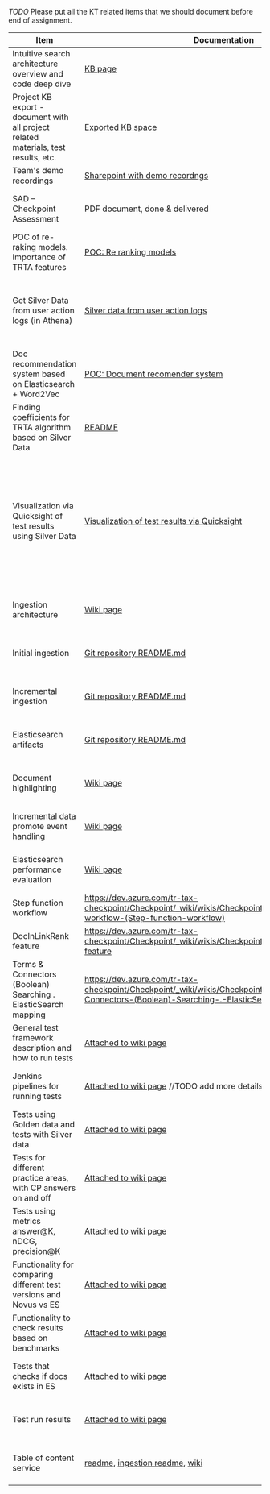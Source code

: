 _TODO_
Please put all the KT related items that we should document before end of assignment.

| **Item**                                                                            | **Documentation**                                                                                                                                                                                                                                                                                                                                                                                                                                                                     | **Code / Artifacts**                                                                                                                                                                                                                                                                                                                                                                                                                                                     | **Owner**               |
|-------------------------------------------------------------------------------------|---------------------------------------------------------------------------------------------------------------------------------------------------------------------------------------------------------------------------------------------------------------------------------------------------------------------------------------------------------------------------------------------------------------------------------------------------------------------------------------|--------------------------------------------------------------------------------------------------------------------------------------------------------------------------------------------------------------------------------------------------------------------------------------------------------------------------------------------------------------------------------------------------------------------------------------------------------------------------|-------------------------|
| Intuitive search architecture overview and code deep dive                           | [KB page](/Projects-and-Functionalities/Search-Functionality/Architecture)                                                                                                                                                                                                                                                                                                                                                                                                                                               | Not applicable                                                                                                                                                                                                                                                                                                                                                                                                                                                           | @<E3A29047-FBB8-68F8-A6EA-0DB4EAD4F437>    |
| Project KB export - document with all project related materials, test results, etc. | [Exported KB space](https://teams.microsoft.com/l/file/B20E58C7-8D2D-481E-BC5A-B5E7AF43DBA8?tenantId=62ccb864-6a1a-4b5d-8e1c-397dec1a8258&fileType=pdf&objectUrl=https%3A%2F%2Ftrten.sharepoint.com%2Fsites%2FTRTASearch262%2FShared%20Documents%2FGeneral%2FTRICCM-100720-0748-1182.pdf&baseUrl=https%3A%2F%2Ftrten.sharepoint.com%2Fsites%2FTRTASearch262&serviceName=teams&threadId=19:0716cd2cce524880b705b0d4719006e2@thread.skype&groupId=1bf7b5d0-a3e1-414e-8833-f40d58bf23cb) | Not applicable                                                                                                                                                                                                                                                                                                                                                                                                                                                           | @<E3A29047-FBB8-68F8-A6EA-0DB4EAD4F437>    |
| Team's demo recordings                                                              | [Sharepoint with demo recordngs](https://teams.microsoft.com/_#/files/General?threadId=19%3A0716cd2cce524880b705b0d4719006e2%40thread.skype&ctx=channel&context=General&rootfolder=%252Fsites%252FTRTASearch262%252FShared%2520Documents%252FGeneral)                                                                                                                                                                                                                                 | Not applicable                                                                                                                                                                                                                                                                                                                                                                                                                                                           | @<E3A29047-FBB8-68F8-A6EA-0DB4EAD4F437>    |
| SAD – Checkpoint Assessment                                                         | PDF document, done & delivered                                                                                                                                                                                                                                                                                                                                                                                                                                                        | Not applicable                                                                                                                                                                                                                                                                                                                                                                                                                                                           | @<915FD50D-EA8B-6CAC-B225-B0C893DF2DFB>        |
| POC of re-raking models. Importance of TRTA features                                | [POC: Re ranking models](/Projects-and-Functionalities/Search-Functionality/Machine-learning/POC:-Re%2Dranking-models)                                                                                                                                                                                                                                                                                                                                                                                                   | [code repo](https://dev.azure.com/tr-tax-checkpoint/Checkpoint/_git/cp-trcpml?path=%2Fpocltr)                                                                                                                                                                                                                                                                                                                                                                            | @<915FD50D-EA8B-6CAC-B225-B0C893DF2DFB>        |
| Get Silver Data from user action logs (in Athena)                                   | [Silver data from user action logs](/Projects-and-Functionalities/Search-Functionality/Machine-learning/Silver-data-from-user-action-logs)                                                                                                                                                                                                                                                                                                                                                                               | [code repo](https://dev.azure.com/tr-tax-checkpoint/Checkpoint/_git/cp-trcpml?path=%2Ftrcplogs), Up and running in AWS: Athena (account: tr-quicksight-prod, database: a203981-database-checkpoint-us-prod, region: us-east-1)                                                                                                                                                                                                                                           | @<915FD50D-EA8B-6CAC-B225-B0C893DF2DFB>        |
| Doc recommendation system based on Elasticsearch + Word2Vec                         | [POC: Document recomender system](/Projects-and-Functionalities/Search-Functionality/Machine-learning/POC:-Document-recommender-system)                                                                                                                                                                                                                                                                                                                                                                                  | [code repo](https://dev.azure.com/tr-tax-checkpoint/Checkpoint/_git/cp-trcpml?path=%2Fdoc_recommender)                                                                                                                                                                                                                                                                                                                                                                   | @<915FD50D-EA8B-6CAC-B225-B0C893DF2DFB>        |
| Finding coefficients for TRTA algorithm based on Silver Data                        | [README](https://dev.azure.com/tr-tax-checkpoint/Checkpoint/_git/cp-trcpml?path=%2Ftrcpml%2FREADME.md)                                                                                                                                                                                                                                                                                                                                                                                | [code repo](https://dev.azure.com/tr-tax-checkpoint/Checkpoint/_git/cp-trcpml?path=%2Ftrcpml)                                                                                                                                                                                                                                                                                                                                                                            | @<915FD50D-EA8B-6CAC-B225-B0C893DF2DFB>        |
| Visualization via Quicksight of test results using Silver Data                      | [Visualization of test results via Quicksight](/Projects-and-Functionalities/Search-Functionality/Machine-learning/Visualization-of-test-results-via-Quicksight)                                                                                                                                                                                                                                                                                                                                                                                                                                                     | Up and running in AWS:  -[Quicksight Dashboard](https://us-east-1.quicksight.aws.amazon.com/sn/dashboards/fd5cf070-74d4-4704-add1-45d72d1fa096);   -[Quicksight Analysis](https://us-east-1.quicksight.aws.amazon.com/sn/analyses/08577cad-7f8b-4c11-8693-8c5b39317637);   -AWS Athena (data base: a205159_cp_test_results, region: us-east-1, workgroup: a205159-cp-nonprod-workgroup),   -S3 bucket (s3://a205159-cp-tests-qa/test-run-artifacts-jenkins/test-results) | @<915FD50D-EA8B-6CAC-B225-B0C893DF2DFB>        |
| Ingestion architecture                                                              | [Wiki page](https://dev.azure.com/tr-tax-checkpoint/Checkpoint/_wiki/wikis/Checkpoint.wiki/174/Data-Ingestion)                                                                                                                                                                                                                                                                                                                                                                        | NA                                                                                                                                                                                                                                                                                                                                                                                                                                                                       | @<341B9C57-0650-6C24-8593-69A27E25690D>   |
| Initial ingestion                                                                   | [Git repository README.md](https://dev.azure.com/tr-tax-checkpoint/Checkpoint/_git/cp-search-ingestion-initial)                                                                                                                                                                                                                                                                                                                                                                       | [In a git repository](https://dev.azure.com/tr-tax-checkpoint/Checkpoint/_git/cp-search-ingestion-initial)                                                                                                                                                                                                                                                                                                                                                               | @<341B9C57-0650-6C24-8593-69A27E25690D>   |
| Incremental ingestion                                                               | [Git repository README.md](https://dev.azure.com/tr-tax-checkpoint/Checkpoint/_git/cp-search-ingestion-lambda)                                                                                                                                                                                                                                                                                                                                                                        | [In a git repository](https://dev.azure.com/tr-tax-checkpoint/Checkpoint/_git/cp-search-ingestion-lambda)                                                                                                                                                                                                                                                                                                                                                                | @<341B9C57-0650-6C24-8593-69A27E25690D>   |
| Elasticsearch artifacts                                                             | [Git repository README.md](https://dev.azure.com/tr-tax-checkpoint/Checkpoint/_git/cp-elasticsearch)                                                                                                                                                                                                                                                                                                                                                                                  | [In a git repository](https://dev.azure.com/tr-tax-checkpoint/Checkpoint/_git/cp-elasticsearch)                                                                                                                                                                                                                                                                                                                                                                          | @<341B9C57-0650-6C24-8593-69A27E25690D>   |
| Document highlighting                                                               | [Wiki page](https://dev.azure.com/tr-tax-checkpoint/Checkpoint/_wiki/wikis/Checkpoint.wiki/194/Document-Highlighting)                                                                                                                                                                                                                                                                                                                                                                 | In a git repository                                                                                                                                                                                                                                                                                                                                                                                                                                                      | @<341B9C57-0650-6C24-8593-69A27E25690D>   |
| Incremental data promote event handling                                             | [Wiki page](https://dev.azure.com/tr-tax-checkpoint/Checkpoint/_wiki/wikis/Checkpoint.wiki/174/Data-Ingestion?anchor=publish-event)                                                                                                                                                                                                                                                                                                                                                   | In a git repository                                                                                                                                                                                                                                                                                                                                                                                                                                                      | @<341B9C57-0650-6C24-8593-69A27E25690D>   |
| Elasticsearch performance evaluation                                                | [Wiki page](https://dev.azure.com/tr-tax-checkpoint/Checkpoint/_wiki/wikis/Checkpoint.wiki/162/Elasticsearch-Performance-Investigation)                                                                                                                                                                                                                                                                                                                                               | NA                                                                                                                                                                                                                                                                                                                                                                                                                                                                       | @<341B9C57-0650-6C24-8593-69A27E25690D>   |
| Step function workflow                                                              | https://dev.azure.com/tr-tax-checkpoint/Checkpoint/_wiki/wikis/Checkpoint.wiki/169/Sample-workflow-(Step-function-workflow)                                                                                                                                                                                                                                                                                                                                                           | In a git repository                                                                                                                                                                                                                                                                                                                                                                                                                                                      | @<B00B1D72-3C5C-6FC2-85FD-015A04A99E1C>       |
| DocInLinkRank feature                                                               | https://dev.azure.com/tr-tax-checkpoint/Checkpoint/_wiki/wikis/Checkpoint.wiki/171/DocInLinkRank-feature                                                                                                                                                                                                                                                                                                                                                                              | In a git repository                                                                                                                                                                                                                                                                                                                                                                                                                                                      | @<B00B1D72-3C5C-6FC2-85FD-015A04A99E1C>       |
| Terms & Connectors (Boolean) Searching . ElasticSearch mapping                      | https://dev.azure.com/tr-tax-checkpoint/Checkpoint/_wiki/wikis/Checkpoint.wiki/184/Terms-Connectors-(Boolean)-Searching-.-ElasticSearch-mapping                                                                                                                                                                                                                                                                                                                                       |                                                                                                                                                                                                                                                                                                                                                                                                                                                                          | @<B00B1D72-3C5C-6FC2-85FD-015A04A99E1C>       |
| General test framework description and how to run tests                             | [Attached to wiki page](https://dev.azure.com/tr-tax-checkpoint/Checkpoint/_wiki/wikis/Checkpoint.wiki/236/Testing)                                                                                                                                                                                                                                                                                                                                                                                                                                                      | Code in repo                                                                                                                                                                                                                                                                                                                                                                                                                                                             | @<7C904FB6-0249-6BB4-B8CB-7306B7E347FA>       |
| Jenkins pipelines for running tests                                                 |[Attached to wiki page](https://dev.azure.com/tr-tax-checkpoint/Checkpoint/_wiki/wikis/Checkpoint.wiki/236/Testing) //TODO add more details                                                                                                                                                                                                                                                                                                                                                                                                                   | Jenkins preprod                                                                                                                                                                                                                                                                                                                                                                                                                                                          | @<7C904FB6-0249-6BB4-B8CB-7306B7E347FA>       |
| Tests using Golden data and tests with Silver data                                  | [Attached to wiki page](https://dev.azure.com/tr-tax-checkpoint/Checkpoint/_wiki/wikis/Checkpoint.wiki/236/Testing)                                                                                                                                                                                                                                                                                                                                                                                                                                                                      | Code in repo                                                                                                                                                                                                                                                                                                                                                                                                                                                             | @<7C904FB6-0249-6BB4-B8CB-7306B7E347FA>       |
| Tests for different practice areas, with CP answers on and off                      | [Attached to wiki page](https://dev.azure.com/tr-tax-checkpoint/Checkpoint/_wiki/wikis/Checkpoint.wiki/236/Testing)                                                                                                                                                                                                                                                                                                                                                                                                                                                                  | Code in repo                                                                                                                                                                                                                                                                                                                                                                                                                                                             | @<7C904FB6-0249-6BB4-B8CB-7306B7E347FA>       |
| Tests using metrics answer@K, nDCG, precision@K                                     | [Attached to wiki page](https://dev.azure.com/tr-tax-checkpoint/Checkpoint/_wiki/wikis/Checkpoint.wiki/236/Testing)                                                                                                                                                                                                                                                                                                                                                                                                                                                                       | Code in repo                                                                                                                                                                                                                                                                                                                                                                                                                                                             | @<7C904FB6-0249-6BB4-B8CB-7306B7E347FA>       |
| Functionality for comparing different test versions and Novus vs ES                 | [Attached to wiki page](https://dev.azure.com/tr-tax-checkpoint/Checkpoint/_wiki/wikis/Checkpoint.wiki/236/Testing)                                                                                                                                                                                                                                                                                                                                                                                                                                                                       | Code in repo                                                                                                                                                                                                                                                                                                                                                                                                                                                             | @<7C904FB6-0249-6BB4-B8CB-7306B7E347FA>       |
| Functionality to check results based on benchmarks                                  | [Attached to wiki page](https://dev.azure.com/tr-tax-checkpoint/Checkpoint/_wiki/wikis/Checkpoint.wiki/236/Testing)                                                                                                                                                                                                                                                                                                                                                                                                                                                                    | Code in repo                                                                                                                                                                                                                                                                                                                                                                                                                                                             | @<7C904FB6-0249-6BB4-B8CB-7306B7E347FA>       |
| Tests that checks if docs exists in ES                                              | [Attached to wiki page](https://dev.azure.com/tr-tax-checkpoint/Checkpoint/_wiki/wikis/Checkpoint.wiki/236/Testing)                                                                                                                                                                                                                                                                                                                                                                                                                                                                     | Code in repo                                                                                                                                                                                                                                                                                                                                                                                                                                                             | @<7C904FB6-0249-6BB4-B8CB-7306B7E347FA>       |
| Test run results                                                                    | [Attached to wiki page](https://dev.azure.com/tr-tax-checkpoint/Checkpoint/_wiki/wikis/Checkpoint.wiki/236/Testing)                                                                                                                                                                                                                                                                                                                                                                                                                                                                     | NA                                                                                                                                                                                                                                                                                                                                                                                                                                                                       | @<7C904FB6-0249-6BB4-B8CB-7306B7E347FA>       |
| Table of content service                                                            | [readme](https://dev.azure.com/tr-tax-checkpoint/Checkpoint/_git/cp-search-toc-lambda?path=%2FREADME.md&_a=preview), [ingestion readme](https://dev.azure.com/tr-tax-checkpoint/Checkpoint/_git/cp-search-toc-ingestion-lambda?path=%2FREADME.md&_a=preview), [wiki](https://dev.azure.com/tr-tax-checkpoint/Checkpoint/_wiki/wikis/Checkpoint.wiki/192/Table-of-Contents)                                                                                                                                                                                                                                                                                                                                                                                                                                | [cp-search-toc-ingestion-lambda](https://dev.azure.com/tr-tax-checkpoint/Checkpoint/_git/cp-search-toc-ingestion-lambda), [cp-search-toc-lambda](https://dev.azure.com/tr-tax-checkpoint/Checkpoint/_git/cp-search-toc-lambda)                                                                                                                                                                                                                                                                                                                                                                                                                                                            | @<8DD03296-71D8-6D00-8557-EAA1EE71BEC8> |